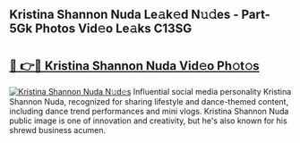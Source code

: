 ## Kristina Shannon Nuda Le𝚊k𝚎d N𝚞𝚍es - Part-5Gk Photos Vid𝚎o Le𝚊ks C13SG

# <h2><a href="http://fbbkvq.evod.top/?m=Kristina+Shannon+Nuda">🔗 👉🔴 Kristina Shannon Nuda Vid𝚎o Ph𝚘t𝚘s</a></h2>

[![Kristina Shannon Nuda N𝚞d𝚎s](https://i.imgur.com/8V9OHl7.gif)](http://fbbkvq.evod.top/?m=Kristina+Shannon+Nuda)
Influential social media personality Kristina Shannon Nuda, recognized for sharing lifestyle and dance-themed content, including dance trend performances and mini vlogs. Kristina Shannon Nuda public image is one of innovation and creativity, but he's also known for his shrewd business acumen. 
